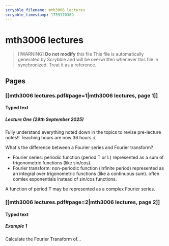 ```yaml
---
scrybble_filename: mth3006 lectures
scrybble_timestamp: 1759170389
---
```

# mth3006 lectures

> [!WARNING] **Do not modify** this file
> This file is automatically generated by Scrybble and will be overwritten whenever this file in synchronized.
> Treat it as a reference.

## Pages

### [[mth3006 lectures.pdf#page=1|mth3006 lectures, page 1]]

#### Typed text

##### Lecture One (29th September 2025)

Fully understand everything noted down in the topics to revise pre-lecture notes!! Teaching hours are now 36 hours :(



What's the difference between a Fourier series and Fourier transform?
- Fourier series: periodic function (period T or L) represented as a sum of trigonometric functions (like sin/cos).
- Fourier transform: non-periodic function (infinite period) represented as an integral over trigonometric functions (like a continuous sum). often comlex exponentials instead of sin/cos functions.

A function of period T may be represented as a complex Fourier series.


### [[mth3006 lectures.pdf#page=2|mth3006 lectures, page 2]]

#### Typed text

##### Example 1

Calculate the Fourier Transform of...



